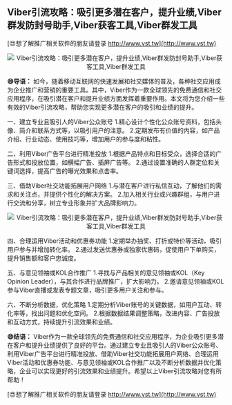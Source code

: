 ## **Viber引流攻略：吸引更多潜在客户，提升业绩,Viber群发防封号助手,Viber获客工具,Viber群发工具**

[😍想了解推广相关软件的朋友请登录 http://www.vst.tw](http://www.vst.tw)

 <center><img src="https://vst.tw/MP4/tuiguang/png/4.png" alt="Viber引流攻略：吸引更多潜在客户，提升业绩,Viber群发防封号助手,Viber获客工具,Viber群发工具"></center>

**😄导语：**
如今，随着移动互联网的快速发展和社交媒体的普及，各种社交应用成为企业推广和营销的重要工具。其中，Viber作为一款全球领先的免费通信和社交应用程序，在吸引潜在客户和提升业绩方面发挥着重要作用。本文将为您介绍一些有效的Viber引流攻略，帮助您实现更多潜在客户的吸引和业绩的提升。

一、建立专业且吸引人的Viber公众账号
1.精心设计个性化公众账号资料，包括头像、简介和联系方式等，以吸引用户的注意。
2.定期发布有价值的内容，如产品介绍、行业动态、使用技巧等，增加用户的参与度和粘性。

二、利用Viber广告平台进行精准投放
1.根据产品特点和目标受众，选择合适的广告形式和投放位置，如横幅广告、插屏广告等。
2.通过设置准确的人群定位和关键词选择，提高广告的曝光效果和点击率。

三、借助Viber社交功能拓展用户网络
1.与潜在客户进行私信互动，了解他们的需求和关注点，并提供个性化的解决方案。
2.加入相关行业或兴趣群组，与用户进行交流和分享，树立专业形象并扩大品牌影响力。

 <center><img src="https://vst.tw/MP4/tuiguang/png/0.png" alt="Viber引流攻略：吸引更多潜在客户，提升业绩,Viber群发防封号助手,Viber获客工具,Viber群发工具"></center>

四、合理运用Viber活动和优惠券功能
1.定期举办抽奖、打折或特价等活动，吸引用户参与并增加转化率。
2.通过发送优惠券或独家优惠码，促使用户下单购买，提升销售额和客户忠诚度。

五、与意见领袖或KOL合作推广
1.寻找与产品相关的意见领袖或KOL（Key Opinion Leader），与其合作进行品牌推广，扩大影响力。
2.邀请意见领袖或KOL参与Viber直播或发表专题文章，吸引更多用户关注和参与。

六、不断分析数据，优化策略
1.定期分析Viber账号的关键数据，如用户互动、转化率等，找出问题和优化空间。
2.根据数据结果调整策略，改进内容、广告投放和互动方式，持续提升引流效果和业绩。

**😄结语：**
Viber作为一款全球领先的免费通信和社交应用程序，为企业吸引更多潜在客户和提升业绩提供了良好的平台。通过建立专业且吸引人的Viber公众账号、利用Viber广告平台进行精准投放、借助Viber社交功能拓展用户网络、合理运用Viber活动和优惠券功能、与意见领袖或KOL合作推广以及不断分析数据并优化策略，企业可以实现更好的引流效果和业绩提升。希望以上Viber引流攻略对您有所帮助！

[😍想了解推广相关软件的朋友请登录 http://www.vst.tw](http://www.vst.tw)



